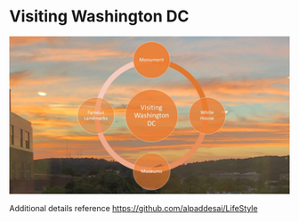 # Visiting Washington DC

![image](VisitingWashingtonDC.jpg)

Additional details reference https://github.com/alpaddesai/LifeStyle

